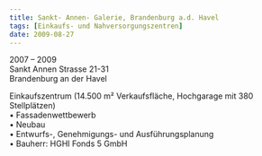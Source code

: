 ```yaml
---
title: Sankt- Annen- Galerie, Brandenburg a.d. Havel
tags: [Einkaufs- und Nahversorgungszentren]
date: 2009-08-27
---
```

2007 – 2009<br/>
Sankt Annen Strasse 21-31<br/>
Brandenburg an der Havel

Einkaufszentrum (14.500 m² Verkaufsfläche, Hochgarage mit 380 Stellplätzen)<br/>
• Fassadenwettbewerb<br/>
• Neubau<br/>
• Entwurfs-, Genehmigungs- und Ausführungsplanung<br/>
• Bauherr: HGHI Fonds 5 GmbH<br/>
